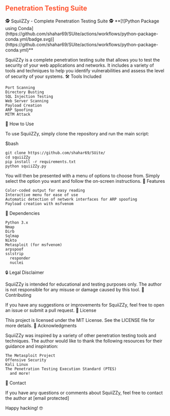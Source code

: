 <h2 style="color:#FF5733">Penetration Testing Suite</h2>
			🕵️ SquiiZZy - Complete Penetration Testing Suite 🕵️
			**[![Python Package using Conda](https://github.com/shahar69/SUite/actions/workflows/python-package-conda.yml/badge.svg)](https://github.com/shahar69/SUite/actions/workflows/python-package-conda.yml)**

SquiiZZy is a complete penetration testing suite that allows you to test the security of your web applications and networks. It includes a variety of tools and techniques to help you identify vulnerabilities and assess the level of security of your systems.
🛠️ Tools Included

    Port Scanning
    Directory Busting
    SQL Injection Testing
    Web Server Scanning
    Payload Creation
    ARP Spoofing
    MITM Attack

📜 How to Use

To use SquiiZZy, simply clone the repository and run the main script:

$bash

	git clone https://github.com/shahar69/SUite/
	cd squiiZZy
	pip install -r requirements.txt
	python squiiZZy.py

You will then be presented with a menu of options to choose from. Simply select the option you want and follow the on-screen instructions.
🌟 Features

    Color-coded output for easy reading
    Interactive menu for ease of use
    Automatic detection of network interfaces for ARP spoofing
    Payload creation with msfvenom

🤖 Dependencies

    Python 3.x
    Nmap
    Dirb
    Sqlmap
    Nikto
    Metasploit (for msfvenom)
    arpspoof
    sslstrip
	  responder
	  nuclei

🔒 Legal Disclaimer

SquiiZZy is intended for educational and testing purposes only. The author is not responsible for any misuse or damage caused by this tool.
📝 Contributing

If you have any suggestions or improvements for SquiiZZy, feel free to open an issue or submit a pull request.
📜 License

This project is licensed under the MIT License. See the LICENSE file for more details.
🙏 Acknowledgments

SquiiZZy was inspired by a variety of other penetration testing tools and techniques. The author would like to thank the following resources for their guidance and inspiration:

    The Metasploit Project
    Offensive Security
    Kali Linux
    The Penetration Testing Execution Standard (PTES)
	  and more!

📧 Contact

If you have any questions or comments about SquiiZZy, feel free to contact the author at [email protected]

Happy hacking! 🤓
